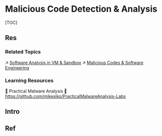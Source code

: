# Malicious Code Detection & Analysis

[TOC]



## Res
### Related Topics
↗ [Software Analysis in VM & Sandbox](../📌%20DCA%20(Dynamic%20Code%20Analysis)/Software%20Analysis%20in%20VM%20&%20Sandbox/Software%20Analysis%20in%20VM%20&%20Sandbox.md)
↗ [Malicious Codes & Software Engineering](../../../../⛈️%20Risk%20Management/🐗%20Cybersecurity%20Threats%20&%20Attacks/Malicious%20Codes%20&%20Software%20Engineering/Malicious%20Codes%20&%20Software%20Engineering.md)


### Learning Resources
📖 Practical Malware Analysis
🧪 https://github.com/mikesiko/PracticalMalwareAnalysis-Labs



## Intro




## Ref
[从"新"开始学习恶意代码分析——静态分析]: https://www.anquanke.com/post/id/207594#h2-0

